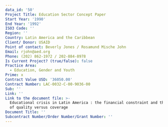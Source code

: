 ```yaml
---
data_id: '50'
Project Title: Education Sector Concept Paper
Start Year: '1990'
End Year: '1992'
ISO3 Code: ''
Region: ''
Country: Latin America and the Caribbean
Client/ Donor: USAID
Point of contact: Beverly Jones / Rosamund Mische John
Email: rjohn@aed.org
Phone: (202) 862-1972 / 202-884-8978
Is Current Project? (true/false): false
Practice Area:
  - Education, Gender and Youth
Prime: x
Contract Value USD: '36050.00'
Contract Number: LAC-0032-C-00-9036-00
Sub: ''
Link: ''
Link to the document file: >-
  Educational crisis in Latin America : the financial constraint and the dilemma
  of quality versus coverage
Document Title: ''
Subcontract Number/Order Number/Grant Number: ''
---
```


